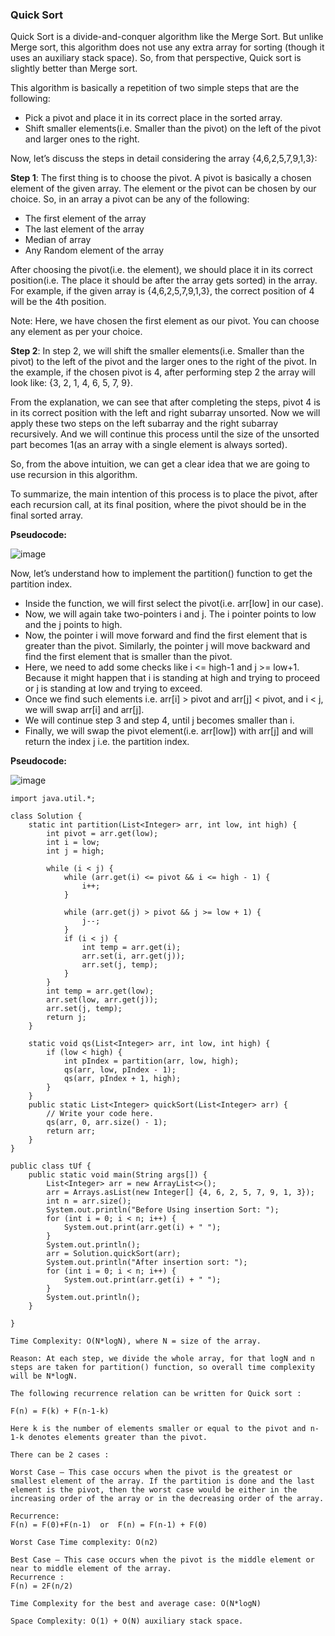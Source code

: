 ### Quick Sort

Quick Sort is a divide-and-conquer algorithm like the Merge Sort. But unlike Merge sort, this algorithm does not use any extra array for sorting (though it uses an auxiliary stack space). So, from that perspective, Quick sort is slightly better than Merge sort.

This algorithm is basically a repetition of two simple steps that are the following:

- Pick a pivot and place it in its correct place in the sorted array.
- Shift smaller elements(i.e. Smaller than the pivot) on the left of the pivot and larger ones to the right.

Now, let’s discuss the steps in detail considering the array {4,6,2,5,7,9,1,3}:

**Step 1**: The first thing is to choose the pivot. A pivot is basically a chosen element of the given array. The element or the pivot can be chosen by our choice. So, in an array a pivot can be any of the following:

- The first element of the array
- The last element of the array
- Median of array
- Any Random element of the array

After choosing the pivot(i.e. the element), we should place it in its correct position(i.e. The place it should be after the array gets sorted) in the array. For example, if the given array is {4,6,2,5,7,9,1,3}, the correct position of 4 will be the 4th position.

Note: Here, we have chosen the first element as our pivot. You can choose any element as per your choice.

**Step 2**: In step 2, we will shift the smaller elements(i.e. Smaller than the pivot) to the left of the pivot and the larger ones to the right of the pivot. In the example, if the chosen pivot is 4, after performing step 2 the array will look like: {3, 2, 1, 4, 6, 5, 7, 9}. 

From the explanation, we can see that after completing the steps, pivot 4 is in its correct position with the left and right subarray unsorted. Now we will apply these two steps on the left subarray and the right subarray recursively. And we will continue this process until the size of the unsorted part becomes 1(as an array with a single element is always sorted).

So, from the above intuition, we can get a clear idea that we are going to use recursion in this algorithm.

To summarize, the main intention of this process is to place the pivot, after each recursion call, at its final position, where the pivot should be in the final sorted array.

**Pseudocode:**

![image](https://github.com/user-attachments/assets/49d88665-3c63-4c6f-be5c-eddef699fac2)

Now, let’s understand how to implement the partition() function to get the partition index.

- Inside the function, we will first select the pivot(i.e. arr[low] in our case).
- Now, we will again take two-pointers i and j. The i pointer points to low and the j points to high.
- Now, the pointer i will move forward and find the first element that is greater than the pivot. Similarly, the pointer j will move backward and find the first element that is smaller than the pivot.
- Here, we need to add some checks like i <= high-1 and j >= low+1. Because it might happen that i is standing at high and trying to proceed or j is standing at low and trying to exceed.
- Once we find such elements i.e. arr[i] > pivot and arr[j] < pivot, and i < j, we will swap arr[i] and arr[j].
- We will continue step 3 and step 4, until j becomes smaller than i.
- Finally, we will swap the pivot element(i.e. arr[low]) with arr[j] and will return the index j i.e. the partition index.

**Pseudocode:**

![image](https://github.com/user-attachments/assets/85a65ace-f63f-4751-b22f-3eb688f52a6e)

```
import java.util.*;

class Solution {
    static int partition(List<Integer> arr, int low, int high) {
        int pivot = arr.get(low);
        int i = low;
        int j = high;

        while (i < j) {
            while (arr.get(i) <= pivot && i <= high - 1) {
                i++;
            }

            while (arr.get(j) > pivot && j >= low + 1) {
                j--;
            }
            if (i < j) {
                int temp = arr.get(i);
                arr.set(i, arr.get(j));
                arr.set(j, temp);
            }
        }
        int temp = arr.get(low);
        arr.set(low, arr.get(j));
        arr.set(j, temp);
        return j;
    }

    static void qs(List<Integer> arr, int low, int high) {
        if (low < high) {
            int pIndex = partition(arr, low, high);
            qs(arr, low, pIndex - 1);
            qs(arr, pIndex + 1, high);
        }
    }
    public static List<Integer> quickSort(List<Integer> arr) {
        // Write your code here.
        qs(arr, 0, arr.size() - 1);
        return arr;
    }
}

public class tUf {
    public static void main(String args[]) {
        List<Integer> arr = new ArrayList<>();
        arr = Arrays.asList(new Integer[] {4, 6, 2, 5, 7, 9, 1, 3});
        int n = arr.size();
        System.out.println("Before Using insertion Sort: ");
        for (int i = 0; i < n; i++) {
            System.out.print(arr.get(i) + " ");
        }
        System.out.println();
        arr = Solution.quickSort(arr);
        System.out.println("After insertion sort: ");
        for (int i = 0; i < n; i++) {
            System.out.print(arr.get(i) + " ");
        }
        System.out.println();
    }

}
```


```
Time Complexity: O(N*logN), where N = size of the array.

Reason: At each step, we divide the whole array, for that logN and n steps are taken for partition() function, so overall time complexity will be N*logN.

The following recurrence relation can be written for Quick sort : 

F(n) = F(k) + F(n-1-k) 

Here k is the number of elements smaller or equal to the pivot and n-1-k denotes elements greater than the pivot.

There can be 2 cases :

Worst Case – This case occurs when the pivot is the greatest or smallest element of the array. If the partition is done and the last element is the pivot, then the worst case would be either in the increasing order of the array or in the decreasing order of the array. 

Recurrence:
F(n) = F(0)+F(n-1)  or  F(n) = F(n-1) + F(0) 

Worst Case Time complexity: O(n2) 

Best Case – This case occurs when the pivot is the middle element or near to middle element of the array.
Recurrence :
F(n) = 2F(n/2)

Time Complexity for the best and average case: O(N*logN)

Space Complexity: O(1) + O(N) auxiliary stack space.
```

